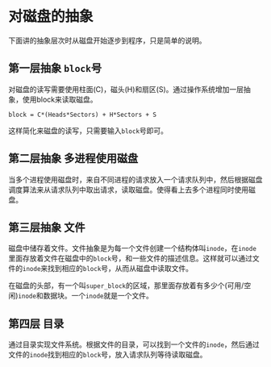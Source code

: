 # 对磁盘的抽象

下面讲的抽象层次时从磁盘开始逐步到程序，只是简单的说明。

## 第一层抽象 `block`号

对磁盘的读写需要使用柱面(C)，磁头(H)和扇区(S)。通过操作系统增加一层抽象，使用block来读取磁盘。

```
block = C*(Heads*Sectors) + H*Sectors + S
```

这样简化来磁盘的读写，只需要输入`block`号即可。



## 第二层抽象 多进程使用磁盘

当多个进程使用磁盘时，来自不同进程的请求放入一个请求队列中，然后根据磁盘调度算法来从请求队列中取出请求，读取磁盘。使得看上去多个进程同时使用磁盘。



## 第三层抽象 文件

磁盘中储存着文件。文件抽象是为每一个文件创建一个结构体叫`inode`，在`inode`里面存放着文件在磁盘中的`block`号，和一些文件的描述信息。这样就可以通过文件的`inode`来找到相应的`block`号，从而从磁盘中读取文件。

在磁盘的头部，有一个叫`super_block`的区域，那里面存放着有多少个(可用/空闲)`inode`和数据块。一个`inode`就是一个文件。



## 第四层 目录

通过目录实现文件系统。根据文件的目录，可以找到一个文件的`inode`，然后通过文件的`inode`找到相应的`block`号，放入请求队列等待读取磁盘。







